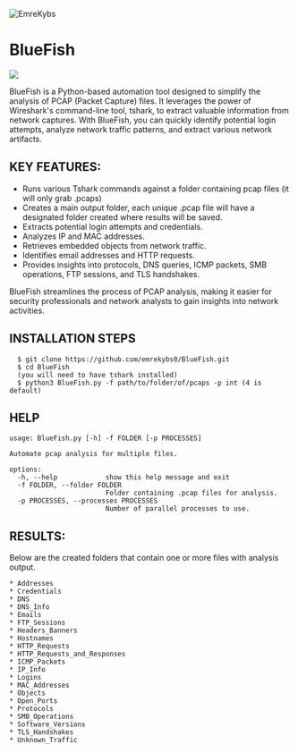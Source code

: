 ![EmreKybs](https://img.shields.io/badge/MadeBy-Emrekybs-blue)
# BlueFish

<img src="https://github.com/emrekybs/BlueFish/blob/main/bluefish.png">

BlueFish is a Python-based automation tool designed to simplify the analysis of PCAP (Packet Capture) files. It leverages the power of Wireshark's command-line tool, tshark, to extract valuable information from network captures. With BlueFish, you can quickly identify potential login attempts, analyze network traffic patterns, and extract various network artifacts.

## KEY FEATURES:
* Runs various Tshark commands against a folder containing pcap files (it will only grab .pcaps)
* Creates a main output folder, each unique .pcap file will have a designated folder created where results will be saved.
* Extracts potential login attempts and credentials.
* Analyzes IP and MAC addresses.
* Retrieves embedded objects from network traffic.
* Identifies email addresses and HTTP requests.
* Provides insights into protocols, DNS queries, ICMP packets, SMB operations, FTP sessions, and TLS handshakes.

BlueFish streamlines the process of PCAP analysis, making it easier for security professionals and network analysts to gain insights into network activities.

## INSTALLATION STEPS
      $ git clone https://github.com/emrekybs0/BlueFish.git
      $ cd BlueFish
      (you will need to have tshark installed)
      $ python3 BlueFish.py -f path/to/folder/of/pcaps -p int (4 is default)

## HELP
```
usage: BlueFish.py [-h] -f FOLDER [-p PROCESSES]

Automate pcap analysis for multiple files.

options:
  -h, --help            show this help message and exit
  -f FOLDER, --folder FOLDER
                        Folder containing .pcap files for analysis.
  -p PROCESSES, --processes PROCESSES
                        Number of parallel processes to use.
```     

## RESULTS:
Below are the created folders that contain one or more files with analysis output.
```
* Addresses
* Credentials
* DNS
* DNS_Info
* Emails
* FTP_Sessions
* Headers_Banners
* Hostnames
* HTTP_Requests
* HTTP_Requests_and_Responses
* ICMP_Packets
* IP_Info
* Logins
* MAC_Addresses
* Objects
* Open_Ports
* Protocols
* SMB_Operations
* Software_Versions
* TLS_Handshakes
* Unknown_Traffic
```
